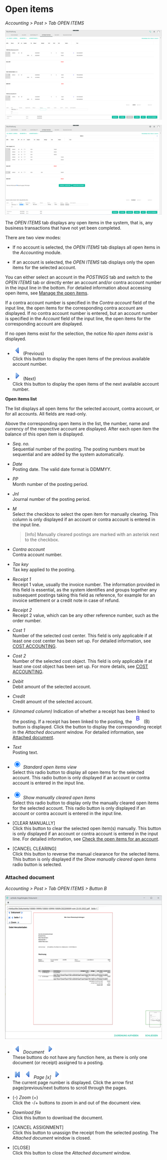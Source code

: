 # Open items

*Accounting > Post > Tab OPEN ITEMS*

![All open items](../../Assets/Screenshots/RetailSuiteAccounting/Book/OpenItems/AllOpenItems.png "[All open items]")  

![Open items for an account](../../Assets/Screenshots/RetailSuiteAccounting/Book/OpenItems/OpenItemsAccount.png "[Open items for an account]")

The *OPEN ITEMS* tab displays any open items in the system, that is, any business transactions that have not yet been completed.        

There are two view modes:

- If no account is selected, the *OPEN ITEMS* tab displays all open items in the *Accounting* module.

- If an account is selected, the *OPEN ITEMS* tab displays only the open items for the selected account.  

You can either select an account in the *POSTINGS* tab and switch to the *OPEN ITEMS* tab or directly enter an account and/or contra account number in the input line in the bottom. For detailed information about accessing open items, see [Manage the open items](../Operation/03_ManageOpenItems.md).  

If a contra account number is specified in the *Contra account* field of the input line, the open items for the corresponding contra account are displayed. If no contra account number is entered, but an account number is specified in the *Account* field of the input line, the open items for the corresponding account are displayed.    

If no open items exist for the selection, the notice *No open items exist* is displayed.

- ![Previous](../../Assets/Icons/Previous.png "[Previous]") (Previous)   
  Click this button to display the open items of the previous available account number.

- ![Next](../../Assets/Icons/Next.png "[Next]") (Next)    
  Click this button to display the open items of the next available account number.

**Open items list**

The list displays all open items for the selected account, contra account, or for all accounts. All fields are read-only.

Above the corresponding open items in the list, the number, name and currency of the respective account are displayed. After each open item the balance of this open item is displayed.

- *Seq. no.*  
  Sequential number of the posting. The posting numbers must be sequential and are added by the system automatically.

- *Date*  
  Posting date. The valid date format is DDMMYY.

- *PP*  
  Month number of the posting period.

- *Jnl*  
  Journal number of the posting period.  

- *M*  
  Select the checkbox to select the open item for manually clearing. This column is only displayed if an account or contra account is entered in the input line.

  > [Info] Manually cleared postings are marked with an asterisk next to the checkbox.

- *Contra account*  
  Contra account number.

- *Tax key*  
  Tax key applied to the posting.

- *Receipt 1*  
  Receipt 1 value, usually the invoice number. The information provided in this field is essential, as the system identifies and groups together any subsequent postings taking this field as reference, for example for an invoice settlement or a credit note in case of refund.

- *Receipt 2*  
  Receipt 2 value, which can be any other reference number, such as the order number.

- *Cost 1*  
  Number of the selected cost center. This field is only applicable if at least one cost center has been set up. For detailed information, see [COST ACCOUNTING](./02e_CostAccounting.md).

- *Cost 2*  
  Number of the selected cost object. This field is only applicable if at least one cost object has been set up. For more details, see [COST ACCOUNTING](./02e_CostAccounting.md).

- *Debit*  
  Debit amount of the selected account.

- *Credit*  
  Credit amount of the selected account.

- *(Unnamed column)*
  Indication of whether a receipt has been linked to the posting. If a receipt has been linked to the posting, the ![B](../../Assets/Icons/Beleg.png "[B]") (B) button is displayed. Click the button to display the corresponding receipt in the *Attached document* window. For detailed information, see [Attached document](#attached-document).

- *Text*  
  Posting text.


- ![Radio button](../../Assets/Icons/Radiobutton02.png "[Radio button]") *Standard open items view*  
  Select this radio button to display all open items for the selected account. This radio button is only displayed if an account or contra account is entered in the input line.

- ![Radio button](../../Assets/Icons/Radiobutton02.png "[Radio button]") *Show manually cleared open items*  
  Select this radio button to display only the manually cleared open items for the selected account. This radio button is only displayed if an account or contra account is entered in the input line.

- [CLEAR MANUALLY]  
  Click this button to clear the selected open item(s) manually. This button is only displayed if an account or contra account is entered in the input line. For detailed information, see [Check the open items for an account](../Operation/03_ManageOpenItems.md#check-the-open-items-for-an-account).

- [CANCEL CLEARING]  
  Click this button to reverse the manual clearance for the selected items. This button is only displayed if the *Show manually cleared open items* radio button is selected.


[comment]: <> (Verweis auf InputLine.md. Evtl. dazu: In the *Open items* tab, the input line serves the only purpose of selecting an account if no posting is selected in the *POSTINGS* tab.)


### Attached document

[comment]: <> (HG: vgl. 01_Book
-> vielleicht reicht auch ein Verweis auf das entsprechende Kapitel)

*Accounting > Post > Tab OPEN ITEMS > Button B*

![Attached document](../../Assets/Screenshots/RetailSuiteAccounting/Book/Bookings/AttachedDocument.png "[Attached document]")

- ![Previous](../../Assets/Icons/Previous.png "[Previous]") *Document* ![Next](../../Assets/Icons/Next.png "[Next]")   
  These buttons do not have any function here, as there is only one document (or receipt) assigned to a posting.

[comment]: <> (These buttons do have a function in "BELEGE BUCHEN/BOOK RECEIPTS". Add info? Link?)

- ![First page](../../Assets/Icons/FirstPage02.png "[Previous]") ![First page](../../Assets/Icons/Previous.png "[Previous]") *Page [x]* ![Next](../../Assets/Icons/Next.png "[Next]")  
  The current page number is displayed. Click the arrow first page/previous/next buttons to scroll through the pages.

- (-) *Zoom* (+)  
  Click the -/+ buttons to zoom in and out of the document view.

- *Download file*  
  Click this button to download the document.

[comment]: <> (HG: vgl. 01_Book)

- [CANCEL ASSIGNMENT]  
  Click this button to unassign the receipt from the selected posting. The *Attached document* window is closed.

- [CLOSE]  
  Click this button to close the *Attached document* window.


[comment]: <> (Verweis auf Input line muss noch rein -> ggf. input line als eigenen header in 01a_Bookings oder ebenso wie die anderen Funktionen in separatem Dokument, damit man darauf verweisen kann.)
